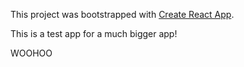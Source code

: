 This project was bootstrapped with [Create React App](https://github.com/facebook/create-react-app).

This is a test app for a much bigger app!

WOOHOO